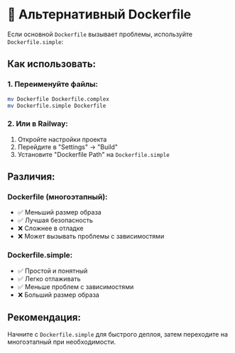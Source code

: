 # 🐳 Альтернативный Dockerfile

Если основной `Dockerfile` вызывает проблемы, используйте `Dockerfile.simple`:

## Как использовать:

### 1. Переименуйте файлы:
```bash
mv Dockerfile Dockerfile.complex
mv Dockerfile.simple Dockerfile
```

### 2. Или в Railway:
1. Откройте настройки проекта
2. Перейдите в "Settings" → "Build"
3. Установите "Dockerfile Path" на `Dockerfile.simple`

## Различия:

### Dockerfile (многоэтапный):
- ✅ Меньший размер образа
- ✅ Лучшая безопасность
- ❌ Сложнее в отладке
- ❌ Может вызывать проблемы с зависимостями

### Dockerfile.simple:
- ✅ Простой и понятный
- ✅ Легко отлаживать
- ✅ Меньше проблем с зависимостями
- ❌ Больший размер образа

## Рекомендация:
Начните с `Dockerfile.simple` для быстрого деплоя, затем переходите на многоэтапный при необходимости.
